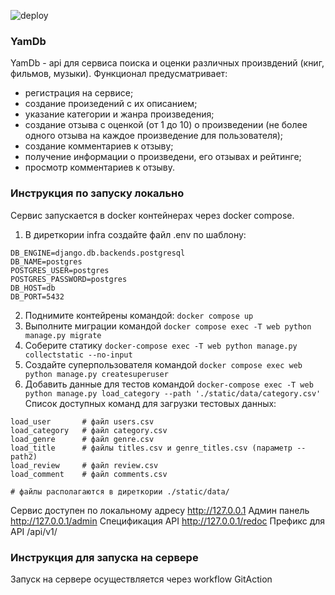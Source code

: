 ![deploy](https://github.com/knightsdd/yamdb_final/actions/workflows/yamdb_workflow.yml/badge.svg)

### YamDb
YamDb - api для сервиса поиска и оценки различных произвдений (книг, фильмов, музыки). 
Функционал предусматривает:
- регистрация на сервисе;
- создание произедений с их описанием;
- указание категории и жанра произведения;
- создание отзыва с оценкой (от 1 до 10) о произведении (не более одного отзыва на каждое произведение для пользователя);
- создание комментариев к отзыву;
- получение информации о произведени, его отзывах и рейтинге;
- просмотр комментариев к отзыву.

### Инструкция по запуску локально
Сервис запускается в docker контейнерах через docker compose.
1. В диреткории infra создайте файл .env по шаблону:
```
DB_ENGINE=django.db.backends.postgresql
DB_NAME=postgres
POSTGRES_USER=postgres
POSTGRES_PASSWORD=postgres
DB_HOST=db
DB_PORT=5432
```
2. Поднимите контейрены командой:
```docker compose up```
3. Выполните миграции командой
```docker compose exec -T web python manage.py migrate```
4. Соберите статику
```docker-compose exec -T web python manage.py collectstatic --no-input```
5. Создайте суперпользователя командой
```docker compose exec web python manage.py createsuperuser```
6. Добавить данные для тестов командой
```docker-compose exec -T web python manage.py load_category --path './static/data/category.csv'```
Список доступных команд для загрузки тестовых данных:
```
load_user       # файл users.csv
load_category   # файл category.csv
load_genre      # файл genre.csv
load_title      # файлы titles.csv и genre_titles.csv (параметр --path2)
load_review     # файл review.csv
load_comment    # файл comments.csv

# файлы располагаются в диреткории ./static/data/
```

Сервис доступен по локальному адресу http://127.0.0.1
Админ панель http://127.0.0.1/admin
Спецификация API http://127.0.0.1/redoc
Префикс для API /api/v1/


### Инструкция для запуска на сервере
Запуск на сервере осуществляется через workflow GitAction
